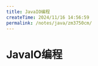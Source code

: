 ```yaml
---
title: JavaIO编程
createTime: 2024/11/16 14:56:59
permalink: /notes/java/zm3750cm/
---
```


# JavaIO编程